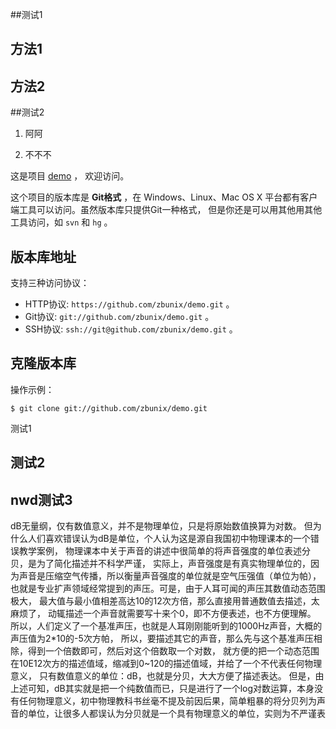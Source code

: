 ##测试1


方法1
----

方法2
----

##测试2

1. 阿阿

2. 不不不





这是项目 [demo](https://github.com/zbunix/demo) ，
欢迎访问。

这个项目的版本库是 **Git格式** ，在 Windows、Linux、Mac OS X
平台都有客户端工具可以访问。虽然版本库只提供Git一种格式，
但是你还是可以用其他用其他工具访问，如 ``svn`` 和 ``hg`` 。

## 版本库地址

支持三种访问协议：

* HTTP协议: `https://github.com/zbunix/demo.git` 。
* Git协议: `git://github.com/zbunix/demo.git` 。
* SSH协议: `ssh://git@github.com/zbunix/demo.git` 。

## 克隆版本库

操作示例：

    $ git clone git://github.com/zbunix/demo.git
    
测试1

## 测试2

## nwd测试3
dB无量纲，仅有数值意义，并不是物理单位，只是将原始数值换算为对数。
但为什么人们喜欢错误认为dB是单位，个人认为这是源自我国初中物理课本的一个错误教学案例，
物理课本中关于声音的讲述中很简单的将声音强度的单位表述分贝，是为了简化描述并不科学严谨，
实际上，声音强度是有真实物理单位的，因为声音是压缩空气传播，所以衡量声音强度的单位就是空气压强值（单位为帕），
也就是专业扩声领域经常提到的声压。可是，由于人耳可闻的声压其数值动态范围极大，
最大值与最小值相差高达10的12次方倍，那么直接用普通数值去描述，太麻烦了，
动辄描述一个声音就需要写十来个0，即不方便表述，也不方便理解。
所以，人们定义了一个基准声压，也就是人耳刚刚能听到的1000Hz声音，大概的声压值为2*10的-5次方帕，
所以，要描述其它的声音，那么先与这个基准声压相除，得到一个倍数即可，然后对这个倍数取一个对数，
就方便的把一个动态范围在10E12次方的描述值域，缩减到0~120的描述值域，并给了一个不代表任何物理意义，
只有数值意义的单位：dB，也就是分贝，大大方便了描述表达。
但是，由上述可知，dB其实就是把一个纯数值而已，只是进行了一个log对数运算，本身没有任何物理意义，初中物理教科书丝毫不提及前因后果，简单粗暴的将分贝列为声音的单位，让很多人都误认为分贝就是一个具有物理意义的单位，实则为不严谨表
